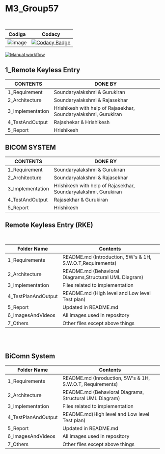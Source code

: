 # M3_Group57
<br>

Codiga | Codacy
-|-
![image](https://user-images.githubusercontent.com/98815258/157953056-bafce4e4-152e-4714-914d-b856ed7850b6.png) | [![Codacy Badge](https://app.codacy.com/project/badge/Grade/66d249162342434d89bc0e8d3cd9b808)](https://www.codacy.com/gh/rajasekhart01/M3_Group57/dashboard?utm_source=github.com&amp;utm_medium=referral&amp;utm_content=rajasekhart01/M3_Group57&amp;utm_campaign=Badge_Grade)

[![Manual workflow](https://github.com/rajasekhart01/M3_Group57/actions/workflows/manual.yml/badge.svg)](https://github.com/rajasekhart01/M3_Group57/actions/workflows/manual.yml)

## 1_Remote Keyless Entry
| CONTENTS | DONE BY |
|-|-|
| 1_Requirement|Soundaryalakshmi & Gurukiran |
| 2_Architecture| Soundaryalakshmi & Rajasekhar |
| 3_Implementation |Hrishikesh with help of  Rajasekhar, Soundaryalakshmi, Gurukiran  |
| 4_TestAndOutput |Rajashekar & Hrishikesh |
| 5_Report|Hrishikesh   

## BICOM SYSTEM
| CONTENTS| DONE BY |
|-|-|
| 1_Requirement |Soundaryalakshmi & Gurukiran |
| 2_Architecture| Soundaryalakshmi & Rajasekhar |
| 3_Implementation |Hrishikesh with help of  Rajasekhar, Soundaryalakshmi, Gurukiran  |
| 4_TestAndOutput |Rajasekhar & Gurukiran  |
| 5_Report|Hrishikesh 


## Remote Keyless Entry (RKE)
<br>

| Folder Name | Contents |
|-|-|
|  1_Requirements | README.md (Introduction, 5W's & 1H, S.W.O.T,Requirements)  |
|  2_Architecture | README.md (Behavioral Diagrams,Structural UML Diagram) |
|  3_Implementation | Files related to implementation|
|  4_TestPlanAndOutput | README.md (High level and Low level Test plan) |
|  5_Report | Updated in README.md |
|  6_ImagesAndVideos | All images used in repository |
|  7_Others | Other files except above things|
<br>
<br>
  
## BiComn System 
| Folder Name | Contents |
|-|-|
|  1_Requirements | README.md (Inroduction, 5W's & 1H, S.W.O.T, Requirements)  |
|  2_Architecture | README.md (Behavioral Diagrams, Structural UML Diagram) |
|  3_Implementation | Files related to implementation |
|  4_TestPlanAndOutput | README.md(High level and Low level Test plan) |
|  5_Report | Updated in README.md |
|  6_ImagesAndVideos | All images used in repository |
|  7_Others | Other files except above things|
